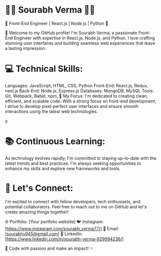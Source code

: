 # 👨‍💻 Sourabh Verma 👨‍💻

🌟 Front-End Engineer | React.js | Node.js | Python 🌟


👋 Welcome to my GitHub profile! I'm Sourabh Verma, a passionate Front-End Engineer with expertise in React.js, Node.js, and Python. I love crafting stunning user interfaces and building seamless web experiences that leave a lasting impression.

# 💻 Technical Skills:

Languages: JavaScript, HTML, CSS, Python
Front-End: React.js, Redux, next.js
Back-End: Node.js, Express.js
Databases: MongoDB, MySQL
Tools: Git, Webpack, Babel, npm, 
🚀 My Focus:
I'm dedicated to creating clean, efficient, and scalable code. With a strong focus on front-end development, I strive to develop pixel-perfect user interfaces and ensure smooth interactions using the latest web technologies.

y.

# 📚 Continuous Learning:
As technology evolves rapidly, I'm committed to staying up-to-date with the latest trends and best practices. I'm always seeking opportunities to enhance my skills and explore new frameworks and tools.

# 🌟 Let's Connect:
I'm excited to connect with fellow developers, tech enthusiasts, and potential collaborators. Feel free to reach out to me on GitHub and let's create amazing things together!

🌐 Portfolio: [Your portfolio website]
🐦 Instagram: [https://www.instagram.com/sourabh_verma77/]
📧 Email: [sourabhv945@gmail.com]
📝 LinkedIn: [https://www.linkedin.com/in/sourabh-verma-929994236/]

🚀 Code with passion and make an impact! ✨
